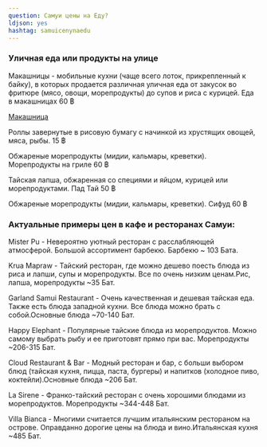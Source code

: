 ```yaml
---
question: Cамуи цены на Еду?
ldjson: yes
hashtag: samuicenynaedu
---
```


### Уличная еда или продукты на улице

Макашницы - мобильные кухни (чаще всего лоток, прикрепленный к байку), в которых продается различная уличная еда от закусок во фритюре (мясо, овощи, морепродукты) до супов и риса с курицей. Еда в макашницах 60 ฿

[Макашница](https://samuifaq.ru/assets/samuimakahnica.jpg)

Роллы завернутые в рисовую бумагу с начинкой из хрустящих овощей, мяса, рыбы. 15 ฿

Обжареные морепродукты (мидии, кальмары, креветки). Морепродукты на гриле 60 ฿

Тайская лапша, обжаренная со специями и яйцом, курицей или морепродуктами. Пад Тай 50 ฿

Обжареные морепродукты (мидии, кальмары, креветки). Сифуд 60 ฿

### Актуальные примеры цен в кафе и ресторанах Самуи:

Mister Pu - Невероятно уютный ресторан с расслабляющей атмосферой. Большой ассортимент барбекю. Барбекю  ~ 103 Бата.

Krua Mapraw - Тайский ресторан, где можно дешево поесть блюда из риса и лапши, супы и морепродукты. Все по очень низким ценам.Рис, лапша, морепродукты  ~35 Бат.

Garland Samui Restaurant - Очень качественная и дешевая тайская еда. Также есть блюда западной кухни. Все блюда можно брать с собой.Основные блюда  ~70-140 Бат.

Happy Elephant - Популярные тайские блюда из морепродуктов. Можно самому выбрать рыбу и ее приготовят прямо при вас. Морепродукты  ~206-315 Бат.

Cloud Restaurant & Bar - Модный ресторан и бар, с больши выбором блюд (тайская кухня, пицца, паста, бургеры) и напитков (холодное пиво, коктейли).Основные блюда  ~206 Бат.

La Sirene - Франко-тайский ресторан с очень хорошими блюдами из морепродуктов. Морепродукты  ~344-448 Бат.

Villa Bianca - Многими считается лучшим итальянским рестораном на острове. Оправданно дорогие цены на блюда и вино.Итальянская кухня  ~485 Бат.




